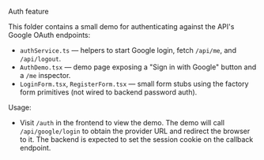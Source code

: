 Auth feature

This folder contains a small demo for authenticating against the API's Google OAuth endpoints:

- `authService.ts` — helpers to start Google login, fetch `/api/me`, and `/api/logout`.
- `AuthDemo.tsx` — demo page exposing a "Sign in with Google" button and a `/me` inspector.
- `LoginForm.tsx`, `RegisterForm.tsx` — small form stubs using the factory form primitives (not wired to backend password auth).

Usage:
- Visit `/auth` in the frontend to view the demo. The demo will call `/api/google/login` to obtain the provider URL and redirect the browser to it. The backend is expected to set the session cookie on the callback endpoint.
